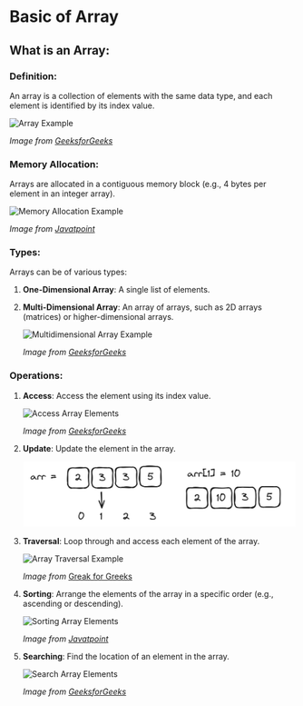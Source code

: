 # Basic of Array 

## What is an Array:

### Definition:
An array is a collection of elements with the same data type, and each element is identified by its index value.

![Array Example](https://media.geeksforgeeks.org/wp-content/uploads/20240111105218/array.png)

*Image from [GeeksforGeeks](https://media.geeksforgeeks.org/wp-content/uploads/20240111105218/array.png)*

### Memory Allocation: 
Arrays are allocated in a contiguous memory block (e.g., 4 bytes per element in an integer array).

![Memory Allocation Example](https://static.javatpoint.com/ds/images/ds-array2.png)

*Image from [Javatpoint](https://static.javatpoint.com/ds/images/ds-array2.png)*

### Types: 
Arrays can be of various types:

1. **One-Dimensional Array**: A single list of elements.
    
2. **Multi-Dimensional Array**: An array of arrays, such as 2D arrays (matrices) or higher-dimensional arrays.

    ![Multidimensional Array Example](https://media.geeksforgeeks.org/wp-content/uploads/20220617153858/MultidimensionalArray.jpg)

    *Image from [GeeksforGeeks](https://media.geeksforgeeks.org/wp-content/uploads/20220617153858/MultidimensionalArray.jpg)*

### Operations:

1. **Access**: Access the element using its index value.

    ![Access Array Elements](https://media.geeksforgeeks.org/wp-content/uploads/20230302092738/access-array-elements.png)

    *Image from [GeeksforGeeks](https://media.geeksforgeeks.org/wp-content/uploads/20230302092738/access-array-elements.png)*

2. **Update**: Update the element in the array.

    ![Update Array Element](/Day_1-5/images/update.png)

3. **Traversal**: Loop through and access each element of the array.

    ![Array Traversal Example](https://encrypted-tbn0.gstatic.com/images?q=tbn:ANd9GcQ91APg0km_n0LV1l-9gBaasvHL3cf8l2wVJ7WDmcHduY4LywuwaY7603IFLWO5IUcQqUw&usqp=CAU)
    
    *Image from* [Greak for Greeks](https://encrypted-tbn0.gstatic.com/images?q=tbn:ANd9GcQ91APg0km_n0LV1l-9gBaasvHL3cf8l2wVJ7WDmcHduY4LywuwaY7603IFLWO5IUcQqUw&usqp=CAU)
    
4. **Sorting**: Arrange the elements of the array in a specific order (e.g., ascending or descending).

    ![Sorting Array Elements](https://static.javatpoint.com/programs/images/java-program-to-sort-the-elements-of-an-array-in-ascending-order.png)

    *Image from [Javatpoint](https://static.javatpoint.com/programs/images/java-program-to-sort-the-elements-of-an-array-in-ascending-order.png)*

5. **Searching**: Find the location of an element in the array.

    ![Search Array Elements](https://media.geeksforgeeks.org/wp-content/cdn-uploads/Search-Operation-in-Unsorted-Array.png)
    
    *Image from [GeeksforGeeks](https://media.geeksforgeeks.org/wp-content/cdn-uploads/Search-Operation-in-Unsorted-Array.png)*

